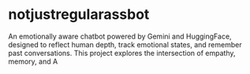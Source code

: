 # notjustregularassbot
An emotionally aware chatbot powered by Gemini and HuggingFace, designed to reflect human depth, track emotional states, and remember past conversations. This project explores the intersection of empathy, memory, and A
